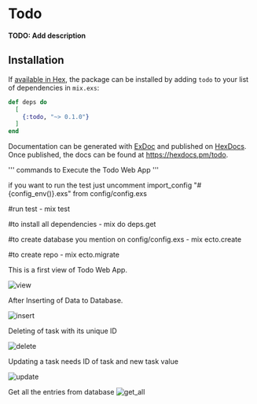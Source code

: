 # Todo

**TODO: Add description**

## Installation

If [available in Hex](https://hex.pm/docs/publish), the package can be installed
by adding `todo` to your list of dependencies in `mix.exs`:

```elixir
def deps do
  [
    {:todo, "~> 0.1.0"}
  ]
end
```

Documentation can be generated with [ExDoc](https://github.com/elixir-lang/ex_doc)
and published on [HexDocs](https://hexdocs.pm). Once published, the docs can
be found at <https://hexdocs.pm/todo>.

'''
commands to Execute the Todo Web App
'''

if you want to run the test just uncomment import_config "#{config_env()}.exs" from config/config.exs

#run test  - mix test

#to install all dependencies  - mix do deps.get 

#to create database you mention on config/config.exs   - mix ecto.create 

#to create repo   - mix ecto.migrate



This is a first view of Todo Web App.

![view](https://user-images.githubusercontent.com/60865755/206926158-66b1e741-d628-45d8-aa52-69d72ce3249e.PNG)

After Inserting of Data to Database.

![insert](https://user-images.githubusercontent.com/60865755/206926161-7bf35370-294e-4203-809d-925b416f8d5f.PNG)

Deleting of task with its unique ID 

![delete](https://user-images.githubusercontent.com/60865755/206926168-b8b40076-fcab-498b-a8bc-cd1d64d3f476.PNG)

Updating a task needs ID of task and new task value 

![update](https://user-images.githubusercontent.com/60865755/206926172-31f60d4e-53ac-42e7-81db-89d53a44ee7f.PNG)

Get all the entries from database
![get_all](https://user-images.githubusercontent.com/60865755/206926177-ff2e19ac-a8a8-43e4-8d4a-c2196c4947ec.PNG)

